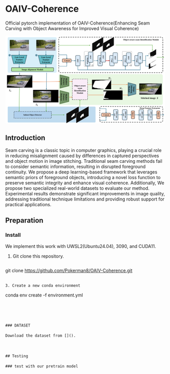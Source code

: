 # OAIV-Coherence
Official pytorch implementation of OAIV-Coherence(Enhancing Seam Carving with Object Awareness for Improved Visual Coherence)

<img src="./framework.png">


## Introduction
Seam carving is a classic topic in computer graphics, playing a crucial role in reducing misalignment caused by differences in captured perspectives and object motion in image stitching. Traditional seam carving methods fail to consider semantic information, resulting in disrupted foreground continuity. We propose a deep learning-based framework that leverages semantic priors of foreground objects, introducing a novel loss function to preserve semantic integrity and enhance visual coherence. Additionally, We propose two specialized real-world datasets to evaluate our method. Experimental results demonstrate significant improvements in image quality, addressing traditional technique limitations and providing robust support for practical applications.

## Preparation

### Install

We implement this work with UWSL2(Ubuntu24.04), 3090, and CUDA11.

1. Git clone this repository.
   ```
  git clone https://github.com/Pokerman8/OAIV-Coherence.git
  ```

3. Create a new conda environment
  ```
  conda env create -f environment.yml
  ```




### DATASET

Download the dataset from []().



## Testing

### test with our pretrain model

